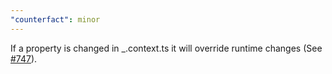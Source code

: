```yaml
---
"counterfact": minor
---
```


If a property is changed in \_.context.ts it will override runtime changes (See [#747](https://github.com/pmcelhaney/counterfact/issues/747)).
